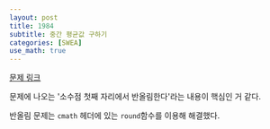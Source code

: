 ```yaml
---
layout: post
title: 1984
subtitle: 중간 평균값 구하기
categories: [SWEA]
use_math: true
---
```


[문제 링크](https://swexpertacademy.com/main/code/problem/problemDetail.do?contestProbId=AV5Pw_-KAdcDFAUq)

문제에 나오는 '소수점 첫째 자리에서 반올림한다'라는 내용이 핵심인 거 같다.

반올림 문제는 <code>cmath</code> 헤더에 있는 <code>round</code>함수를 이용해 해결했다.

<script src="https://gist.github.com/H0Kyun/cddd35bd9af0fdc81896d71e2034412f.js"></script>